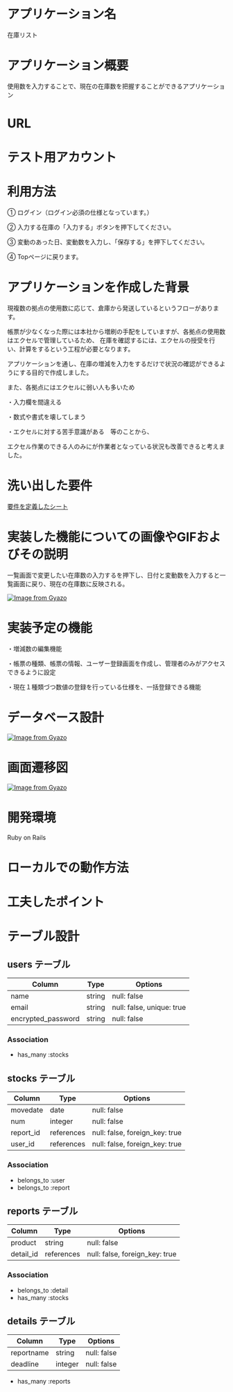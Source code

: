 # アプリケーション名
在庫リスト

# アプリケーション概要
使用数を入力することで、現在の在庫数を把握することができるアプリケーション

# URL

# テスト用アカウント

# 利用方法
① ログイン（ログイン必須の仕様となっています。）

② 入力する在庫の「入力する」ボタンを押下してください。

③ 変動のあった日、変動数を入力し、「保存する」を押下してください。

④ Topページに戻ります。

# アプリケーションを作成した背景
現複数の拠点の使用数に応じて、倉庫から発送しているというフローがあります。

帳票が少なくなった際には本社から増刷の手配をしていますが、各拠点の使用数はエクセルで管理しているため、
在庫を確認するには、エクセルの授受を行い、計算をするという工程が必要となります。

アプリケーションを通し、在庫の増減を入力をするだけで状況の確認ができるようにする目的で作成しました。

また、各拠点にはエクセルに弱い人も多いため

・入力欄を間違える

・数式や書式を壊してしまう

・エクセルに対する苦手意識がある　等のことから、

エクセル作業のできる人のみにが作業者となっている状況も改善できると考えました。

# 洗い出した要件
[要件を定義したシート](https://docs.google.com/spreadsheets/d/12HZikHPaOe1PTmnx8pEd-tpG2kAiMrl2KpEyROhfkZw/edit?usp=sharing)

# 実装した機能についての画像やGIFおよびその説明

一覧画面で変更したい在庫数の入力するを押下し、日付と変動数を入力すると一覧画面に戻り、現在の在庫数に反映される。

[![Image from Gyazo](https://i.gyazo.com/54c986bbabeb89c0883aeed2de82adde.gif)](https://gyazo.com/54c986bbabeb89c0883aeed2de82adde)


# 実装予定の機能
・増減数の編集機能

・帳票の種類、帳票の情報、ユーザー登録画面を作成し、管理者のみがアクセスできるように設定

・現在１種類づつ数値の登録を行っている仕様を、一括登録できる機能

# データベース設計
[![Image from Gyazo](https://i.gyazo.com/38df394e8d033f20322317a77fe84a39.png)](https://gyazo.com/38df394e8d033f20322317a77fe84a39)

# 画面遷移図
[![Image from Gyazo](https://i.gyazo.com/7b28b690bc7d409a2ab5a104d5d0f4df.png)](https://gyazo.com/7b28b690bc7d409a2ab5a104d5d0f4df)


# 開発環境
Ruby on Rails

# ローカルでの動作方法

# 工夫したポイント



# テーブル設計
## users テーブル
| Column              | Type    | Options                    |
| ------------------- | ------- | -------------------------- |
| name                | string  | null: false                |
| email               | string  | null: false, unique: true  |
| encrypted_password  | string  | null: false                |

### Association
- has_many :stocks

## stocks テーブル
| Column              | Type       | Options                        |
| ------------------- | ---------- | ------------------------------ |
| movedate            | date       | null: false                    |
| num                 | integer    | null: false                    |
| report_id           | references | null: false, foreign_key: true |
| user_id             | references | null: false, foreign_key: true |

### Association
- belongs_to :user
- belongs_to :report

## reports テーブル
| Column              | Type       | Options                        |
| ------------------- | ---------- | ------------------------------ |
| product             | string     | null: false                    |
| detail_id           | references | null: false, foreign_key: true |

### Association
- belongs_to :detail
- has_many :stocks

## details テーブル
| Column              | Type    | Options          |
| ------------------- | ------- | ---------------- |
| reportname          | string  | null: false      |
| deadline            | integer | null: false      |
- has_many :reports
